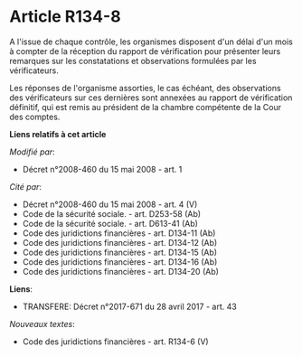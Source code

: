# Article R134-8

A l'issue de chaque contrôle, les organismes disposent d'un délai d'un mois à compter de la réception du rapport de
vérification pour présenter leurs remarques sur les constatations et observations formulées par les vérificateurs. 

Les réponses de l'organisme assorties, le cas échéant, des observations des vérificateurs sur ces dernières sont annexées au
rapport de vérification définitif, qui est remis au président de la chambre compétente de la Cour des comptes.

**Liens relatifs à cet article**

_Modifié par_:

  - Décret n°2008-460 du 15 mai 2008 - art. 1

_Cité par_:

  - Décret n°2008-460 du 15 mai 2008 - art. 4 (V)
  - Code de la sécurité sociale. - art. D253-58 (Ab)
  - Code de la sécurité sociale. - art. D613-41 (Ab)
  - Code des juridictions financières - art. D134-11 (Ab)
  - Code des juridictions financières - art. D134-12 (Ab)
  - Code des juridictions financières - art. D134-15 (Ab)
  - Code des juridictions financières - art. D134-16 (Ab)
  - Code des juridictions financières - art. D134-20 (Ab)

**Liens**:

  - TRANSFERE: Décret n°2017-671 du 28 avril 2017 - art. 43

_Nouveaux textes_:

  - Code des juridictions financières - art. R134-6 (V)
